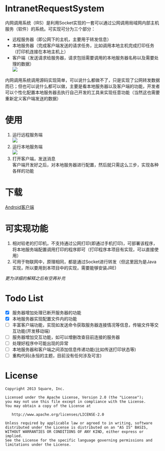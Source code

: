 IntranetRequestSystem
======
内网调用系统（IRS）是利用Socket实现的一套可以通过公网调用局域网内部主机服务（软件）的系统。可实现可分为三个部分：
 * 远程服务器（即公网下的主机，主要用于转发信息）
 * 本地服务器（完成客户端发送的请求任务，比如调用本地主机完成打印任务（打印机连接在本地主机上）
 * 客户端（发送请求给服务器，请求包括需要调用的本地服务器名称以及需要处理的数据）  
 ![](https://github.com/w-g-b/IntranetRequestSystem/blob/master/images/%E5%8E%9F%E7%90%86%E5%9B%BE.png)
 
内网调用系统调用源码实现简单，可以说什么都做不了，只是实现了公网转发数据而已；但也可以说什么都可以做，主要是看本地服务器以及客户端的功能，开发者可以个性化配置本地服务器去执行自己开发的工具来实现任意功能（当然这也需要重新定义客户端发送的数据）

使用
======
1. 运行远程服务端  
![](https://github.com/w-g-b/IntranetRequestSystem/blob/master/images/20190407165211.png)
2. 运行本地服务端  
![](https://github.com/w-g-b/IntranetRequestSystem/blob/master/images/20190407165259.png)
3. 打开客户端，发送消息  
客户端开发好之后，对本地服务器进行配置，然后就只需这么三步，实现各种各样的功能

下载
======
[Android客户端](https://github.com/w-g-b/IRSClient-Android)

可实现功能
======
1. 相对较老的打印机，不支持通过公网打印(即通过手机打印)，可部署该程序，将本地服务端配置调用打印的程序即可（打印程序本项目有实现，可以直接使用）
2. 可用于物联网中，原理相同，都是通过Socket进行转发（但这里因为是Java实现，所以要用到本项目中的实现，需要能够安装JRE)

_更为详细的解释之后有空再补充_

Todo List
======
* [x] 服务器增加处理已断开服务器的功能  
* [x] 本地服务器实现配置文件内的功能  
* [ ] 丰富客户端功能，实现如发送命令获取服务器连接情况等信息，传输文件等交互功能(开发移动端)  
* [ ] 服务器增加交互功能，如可以增删改查目前连接的服务器
* [ ] 处理好程序中可能出现的异常  
* [ ] 本地服务器和客户端之间添加信息传递功能(比如传送打印状态等)  
* [ ] 重构代码(永恒的主题，目前没有任何涉及可言)  

License
=======

    Copyright 2013 Square, Inc.

    Licensed under the Apache License, Version 2.0 (the "License");
    you may not use this file except in compliance with the License.
    You may obtain a copy of the License at

       http://www.apache.org/licenses/LICENSE-2.0

    Unless required by applicable law or agreed to in writing, software
    distributed under the License is distributed on an "AS IS" BASIS,
    WITHOUT WARRANTIES OR CONDITIONS OF ANY KIND, either express or implied.
    See the License for the specific language governing permissions and
    limitations under the License.
